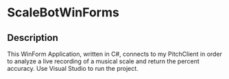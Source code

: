 # ScaleBotWinForms

Description
--------------------------------------
This WinForm Application, written in C#, connects to my PitchClient in order to analyze a live recording of a musical scale and return the percent accuracy. 
Use Visual Studio to run the project.
